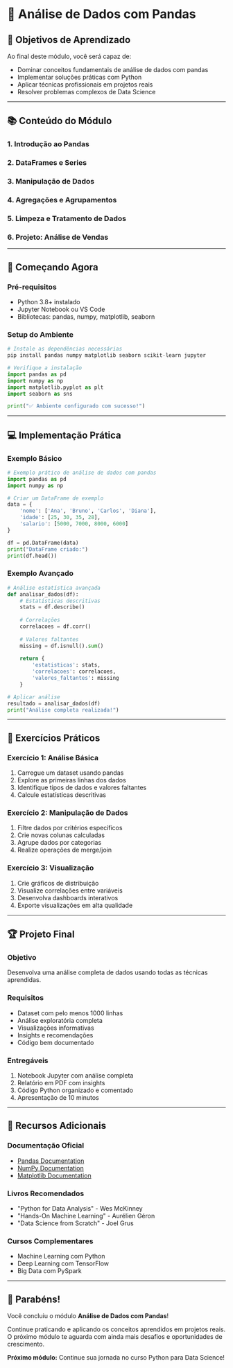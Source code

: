 # 🐍 Análise de Dados com Pandas

## 🎯 **Objetivos de Aprendizado**

Ao final deste módulo, você será capaz de:
- Dominar conceitos fundamentais de análise de dados com pandas
- Implementar soluções práticas com Python
- Aplicar técnicas profissionais em projetos reais
- Resolver problemas complexos de Data Science

---

## 📚 **Conteúdo do Módulo**

### 1. Introdução ao Pandas

### 2. DataFrames e Series

### 3. Manipulação de Dados

### 4. Agregações e Agrupamentos

### 5. Limpeza e Tratamento de Dados

### 6. Projeto: Análise de Vendas

---

## 🚀 **Começando Agora**

### **Pré-requisitos**
- Python 3.8+ instalado
- Jupyter Notebook ou VS Code
- Bibliotecas: pandas, numpy, matplotlib, seaborn

### **Setup do Ambiente**
```python
# Instale as dependências necessárias
pip install pandas numpy matplotlib seaborn scikit-learn jupyter

# Verifique a instalação
import pandas as pd
import numpy as np
import matplotlib.pyplot as plt
import seaborn as sns

print("✅ Ambiente configurado com sucesso!")
```

---

## 💻 **Implementação Prática**

### **Exemplo Básico**
```python
# Exemplo prático de análise de dados com pandas
import pandas as pd
import numpy as np

# Criar um DataFrame de exemplo
data = {
    'nome': ['Ana', 'Bruno', 'Carlos', 'Diana'],
    'idade': [25, 30, 35, 28],
    'salario': [5000, 7000, 8000, 6000]
}

df = pd.DataFrame(data)
print("DataFrame criado:")
print(df.head())
```

### **Exemplo Avançado**
```python
# Análise estatística avançada
def analisar_dados(df):
    # Estatísticas descritivas
    stats = df.describe()
    
    # Correlações
    correlacoes = df.corr()
    
    # Valores faltantes
    missing = df.isnull().sum()
    
    return {
        'estatisticas': stats,
        'correlacoes': correlacoes,
        'valores_faltantes': missing
    }

# Aplicar análise
resultado = analisar_dados(df)
print("Análise completa realizada!")
```

---

## 🎯 **Exercícios Práticos**

### **Exercício 1: Análise Básica**
1. Carregue um dataset usando pandas
2. Explore as primeiras linhas dos dados
3. Identifique tipos de dados e valores faltantes
4. Calcule estatísticas descritivas

### **Exercício 2: Manipulação de Dados**
1. Filtre dados por critérios específicos
2. Crie novas colunas calculadas
3. Agrupe dados por categorias
4. Realize operações de merge/join

### **Exercício 3: Visualização**
1. Crie gráficos de distribuição
2. Visualize correlações entre variáveis
3. Desenvolva dashboards interativos
4. Exporte visualizações em alta qualidade

---

## 🏆 **Projeto Final**

### **Objetivo**
Desenvolva uma análise completa de dados usando todas as técnicas aprendidas.

### **Requisitos**
- Dataset com pelo menos 1000 linhas
- Análise exploratória completa
- Visualizações informativas
- Insights e recomendações
- Código bem documentado

### **Entregáveis**
1. Notebook Jupyter com análise completa
2. Relatório em PDF com insights
3. Código Python organizado e comentado
4. Apresentação de 10 minutos

---

## 📖 **Recursos Adicionais**

### **Documentação Oficial**
- [Pandas Documentation](https://pandas.pydata.org/docs/)
- [NumPy Documentation](https://numpy.org/doc/)
- [Matplotlib Documentation](https://matplotlib.org/stable/)

### **Livros Recomendados**
- "Python for Data Analysis" - Wes McKinney
- "Hands-On Machine Learning" - Aurélien Géron
- "Data Science from Scratch" - Joel Grus

### **Cursos Complementares**
- Machine Learning com Python
- Deep Learning com TensorFlow
- Big Data com PySpark

---

## 🎉 **Parabéns!**

Você concluiu o módulo **Análise de Dados com Pandas**! 

Continue praticando e aplicando os conceitos aprendidos em projetos reais. O próximo módulo te aguarda com ainda mais desafios e oportunidades de crescimento.

**Próximo módulo:** Continue sua jornada no curso Python para Data Science!

